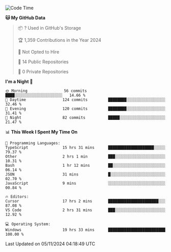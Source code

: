 <!--START_SECTION:waka-->
![Code Time](http://img.shields.io/badge/Code%20Time-6%2C308%20hrs%2031%20mins-blue)

**🐱 My GitHub Data** 

> 📦 ? Used in GitHub's Storage 
 > 
> 🏆 1,359 Contributions in the Year 2024
 > 
> 🚫 Not Opted to Hire
 > 
> 📜 14 Public Repositories 
 > 
> 🔑 0 Private Repositories 
 > 
**I'm a Night 🦉** 

```text
🌞 Morning                56 commits          ████░░░░░░░░░░░░░░░░░░░░░   14.66 % 
🌆 Daytime                124 commits         ████████░░░░░░░░░░░░░░░░░   32.46 % 
🌃 Evening                120 commits         ████████░░░░░░░░░░░░░░░░░   31.41 % 
🌙 Night                  82 commits          █████░░░░░░░░░░░░░░░░░░░░   21.47 % 
```


📊 **This Week I Spent My Time On** 

```text
💬 Programming Languages: 
TypeScript               15 hrs 31 mins      ████████████████████░░░░░   79.37 % 
Other                    2 hrs 1 min         ███░░░░░░░░░░░░░░░░░░░░░░   10.31 % 
Bash                     1 hr 12 mins        ██░░░░░░░░░░░░░░░░░░░░░░░   06.14 % 
JSON                     31 mins             █░░░░░░░░░░░░░░░░░░░░░░░░   02.70 % 
JavaScript               9 mins              ░░░░░░░░░░░░░░░░░░░░░░░░░   00.84 % 

🔥 Editors: 
Cursor                   17 hrs 2 mins       ██████████████████████░░░   87.08 % 
VS Code                  2 hrs 31 mins       ███░░░░░░░░░░░░░░░░░░░░░░   12.92 % 

💻 Operating System: 
Windows                  19 hrs 33 mins      █████████████████████████   100.00 % 
```


 Last Updated on 05/11/2024 04:18:49 UTC
<!--END_SECTION:waka-->

